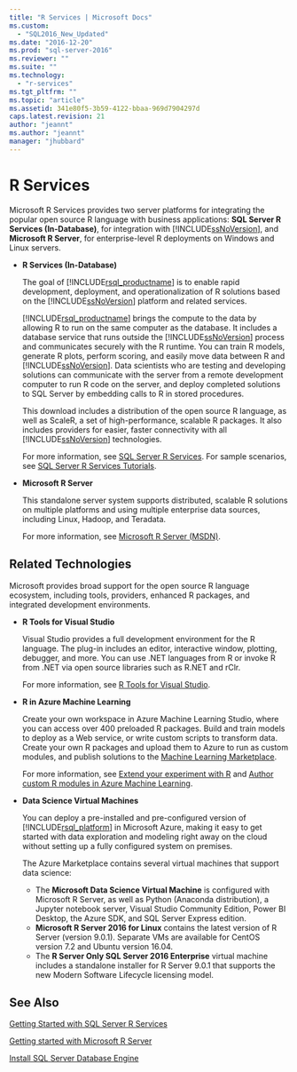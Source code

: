 ```yaml
---
title: "R Services | Microsoft Docs"
ms.custom: 
  - "SQL2016_New_Updated"
ms.date: "2016-12-20"
ms.prod: "sql-server-2016"
ms.reviewer: ""
ms.suite: ""
ms.technology: 
  - "r-services"
ms.tgt_pltfrm: ""
ms.topic: "article"
ms.assetid: 341e80f5-3b59-4122-bbaa-969d7904297d
caps.latest.revision: 21
author: "jeannt"
ms.author: "jeannt"
manager: "jhubbard"
---
```

# R Services
  Microsoft R Services provides two server platforms for integrating the popular open source R language with business applications: **SQL Server R Services (In-Database)**, for integration with [!INCLUDE[ssNoVersion](../../includes/ssnoversion-md.md)], and **Microsoft R Server**, for enterprise-level R deployments on Windows and Linux servers.  
  
-   **R Services (In-Database)**  
  
     The goal of [!INCLUDE[rsql_productname](../../includes/rsql-productname-md.md)] is to enable rapid development, deployment, and operationalization of R solutions based on the [!INCLUDE[ssNoVersion](../../includes/ssnoversion-md.md)] platform and related services.  
  
     [!INCLUDE[rsql_productname](../../includes/rsql-productname-md.md)] brings the compute to the data by allowing R to run on the same computer as the database. It includes a database service that runs outside the [!INCLUDE[ssNoVersion](../../includes/ssnoversion-md.md)] process and communicates securely with the R runtime. You can train R models, generate R plots, perform scoring, and easily move data between R and [!INCLUDE[ssNoVersion](../../includes/ssnoversion-md.md)]. Data scientists who are testing and developing solutions can communicate with the server from a remote development computer to run R code on the server, and deploy completed solutions to SQL Server by embedding calls to R in stored procedures.  
  
     This download includes a distribution of the open source R language, as well as ScaleR, a set of high-performance, scalable R packages. It also includes providers for easier, faster connectivity with all [!INCLUDE[ssNoVersion](../../includes/ssnoversion-md.md)] technologies.  
  
     For more information, see [SQL Server R Services](../../advanced-analytics/r-services/sql-server-r-services.md). For sample scenarios, see  [SQL Server R Services Tutorials](../../advanced-analytics/r-services/sql-server-r-services-tutorials.md).  
  
-   **Microsoft R Server**  
  
     This standalone server system supports distributed, scalable R solutions on multiple platforms and using multiple enterprise data sources, including Linux, Hadoop, and Teradata.  
  
     For more information, see [Microsoft R Server (MSDN)](https://msdn.microsoft.com/microsoft-r/index).  
  
## Related Technologies  
 Microsoft provides broad support for the open source R language ecosystem, including tools, providers, enhanced R packages, and integrated development environments.  
  
-   **R Tools for Visual Studio**  
  
     Visual Studio provides a full development environment for the R language. The plug-in includes an editor, interactive window, plotting, debugger, and more. You can use .NET languages from R or invoke R from .NET via open source libraries such as R.NET and rClr.  
  
     For more information, see [R Tools for Visual Studio](https://www.visualstudio.com/vs/rtvs/).  
  
-   **R in Azure Machine Learning**  
  
     Create your own workspace in Azure Machine Learning Studio, where you can access over 400 preloaded R packages. Build and train models to deploy as a Web service, or write custom scripts to transform data. Create your own R packages and upload them to Azure to run as custom modules, and publish solutions to the [Machine Learning Marketplace](http://datamarket.azure.com/browse/data?category=machine-learning).  
  
     For more information, see [Extend your experiment with R](https://docs.microsoft.com/azure/machine-learning/machine-learning-extend-your-experiment-with-r) and [Author custom R modules in Azure Machine Learning](https://docs.microsoft.com/azure/machine-learning/machine-learning-custom-r-modules).  
  
-   **Data Science Virtual Machines**  
  
     You can deploy a pre-installed and pre-configured version of [!INCLUDE[rsql_platform](../../includes/rsql-platform-md.md)] in Microsoft Azure, making it easy to get started with data exploration and modeling right away on the cloud without setting up a fully configured system on premises.  
  
     The Azure Marketplace contains several virtual machines that support data science:
     + The **Microsoft Data Science Virtual Machine** is configured with Microsoft R Server, as well as Python (Anaconda distribution), a Jupyter notebook server, Visual Studio Community Edition, Power BI Desktop, the Azure SDK, and SQL Server Express edition. 
     + **Microsoft R Server 2016 for Linux** contains the latest version of R Server (version 9.0.1). Separate VMs are available for CentOS version 7.2 and  Ubuntu version 16.04. 
     + The **R Server Only SQL Server 2016 Enterprise** virtual machine includes a standalone installer for R Server 9.0.1 that supports the new Modern Software Lifecycle  licensing model.
 

## See Also  
[Getting Started with SQL Server R Services](../../advanced-analytics/r-services/getting-started-with-sql-server-r-services.md) 

[Getting started with Microsoft R Server](../../advanced-analytics/r-services/getting-started-with-microsoft-r-server-standalone.md)  

 [Install SQL Server Database Engine](../../database-engine/install-windows/install-sql-server-database-engine.md)  
  
  